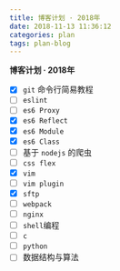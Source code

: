 ```yaml
---
title: 博客计划 · 2018年
date: 2018-11-13 11:36:12
categories: plan
tags: plan-blog
---
```


**博客计划 · 2018年**

<!-- more -->

- [x] `git` 命令行简易教程
- [ ] `eslint`
- [ ] `es6 Proxy`
- [x] `es6 Reflect`
- [x] `es6 Module`
- [x] `es6 Class`
- [ ] 基于 `nodejs` 的爬虫
- [ ] `css flex`
- [x] `vim`
- [ ] `vim plugin`
- [x] `sftp`
- [ ] `webpack`
- [ ] `nginx`
- [ ] `shell`编程
- [ ] `c`
- [ ] `python`
- [ ] 数据结构与算法
